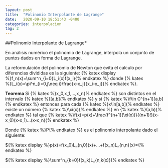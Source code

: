 ```yaml
---
layout: post
title:  "Polinomio Interpolante de Lagrange"
date:   2020-09-10 18:51:43 -0400
categories: interpolacion
tag: 2
---
```


##Polinomio Interpolante de Lagrange*

En análisis numérico el polinomio de Lagrange, interpola un conjunto de puntos dados en forma de Lagrange.

La reformulación del polinomio de Newton que evita el calculo por diferencias divididas es la siguiente: 
{% katex display %}f_n(x)=\sum^n_{i=0}L_i(x)f(x_i){% endkatex %} 
donde {% katex %}L_i(x)=\pi^n_{i=0,j\neq i}\frac{x-x_j}{x_i-x_j}{% endkatex %}.

**Teorema**
Si {% katex %}x_0,x_1,...,x_n{% endkatex %} son distintos en el intervalo {% katex %}[a,b]{% endkatex %} y si  {% katex %}f\in C^{n+1}[a,b]{% endkatex %} entonces para cada {% katex %}x\in[a,b]{% endkatex %} existe un número {% katex %}\xi(x){% endkatex %} en {% katex %}(a,b){% endkatex %} tal que {% katex %}f(x)=p(x)+\frac{f^{n+1}(\xi(x))}{(n+1)!}(x-x_0)(x-x_1)...(x-x_n){% endkatex %}

Donde {% katex %}P{% endkatex %} es el polinomio interpolante dado el siguiente: 

${% katex display %}p(x)=f(x_0)L_{n,0}(x)+...+f(x_n)L_{n,n}(x)={% endkatex %}

${% katex display %}\sum^n_{k=0}f(x_k)L_{n,k(x)}{% endkatex %}
